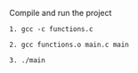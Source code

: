 Compile and run the project
```
1. gcc -c functions.c
```
```
2. gcc functions.o main.c main
```
```
3. ./main
```